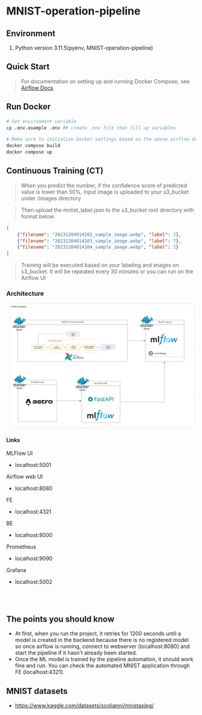 # MNIST-operation-pipeline
                         

## Environment

1. Python version 3.11.5(pyenv, MNIST-operation-pipeline)
                                

## Quick Start


> For documentation on setting up and running Docker Compose, see [Airflow Docs](https://airflow.apache.org/docs/apache-airflow/stable/howto/docker-compose/index.html).

## Run Docker
```bash
# Set environment variable
cp .env.example .env ## create .env file then fill up variables
```
```bash
# Make sure to initialize Docker settings based on the above airflow documentation
docker compose build
docker compose up
```

## Continuous Training (CT)
> When you predict the number, if the confidence score of predicted value is lower than 50%, 
> input image is uploaded to your s3_bucket under /images directory 

> Then upload the mnlist_label.json to the s3_bucket root directory with format below. 
```json
[
    {"filename": "20231204014102_sample_image.webp", "label": 2},
    {"filename": "20231204014103_sample_image.webp", "label": 7},
    {"filename": "20231204014104_sample_image.webp", "label": 2}
]
```
> Training will be executed based on your labeling and images on s3_bucket. It will be repeated every 30 minutes or you can run on the Airflow UI


### Architecture
![img.png](./docs/images/img.png)
     
#### Links

MLFlow UI
- localhost:5001

Airflow web UI
- localhost:8080

FE
- localhost:4321 

BE
- localhost:8000

Prometheus
- localhost:9090

Grafana
- localhost:5002


<br><br>

## The points you should know

- At first, when you run the project, it retries for 1200 seconds until a model is created in the backend because there is no registered model. so once airflow is running, connect to webserver (localhost:8080) and start the pipeline if it hasn't already been started. 
- Once the ML model is trained by the pipeline automation, it should work fine and run. You can check the automated MNIST application through FE (localhost:4321).


## MNIST datasets
- https://www.kaggle.com/datasets/scolianni/mnistasjpg/

